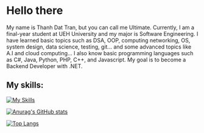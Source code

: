 # Hello there

My name is Thanh Dat Tran, but you can call me Ultimate. Currently, I am a final-year student at UEH University and my major is Software Engineering. I have learned basic topics such as DSA, OOP, computing networking, OS, system design, data science, testing, git... and some advanced topics like A.I and cloud computing... I also know basic programming languages such as C#, Java, Python, PHP, C++, and Javascript. My goal is to become a Backend Developer with .NET.

## My skills:

[![My Skills](https://skillicons.dev/icons?i=cs,dotnet,java,py,php,html,css,js,git,aws,git,mysql,visualstudio,vscode,androidstudio,firebase,idea,figma,ubuntu,latex)](https://skillicons.dev)

[![Anurag's GitHub stats](https://github-readme-stats.vercel.app/api?username=ultimaten1&show=reviews,discussions_started,discussions_answered,prs_merged,prs_merged_percentage&show_icons=true&theme=onedark)](https://github.com/anuraghazra/github-readme-stats)

[![Top Langs](https://github-readme-stats.vercel.app/api/top-langs/?username=ultimaten1)](https://github.com/ultimaten1/github-readme-stats)
